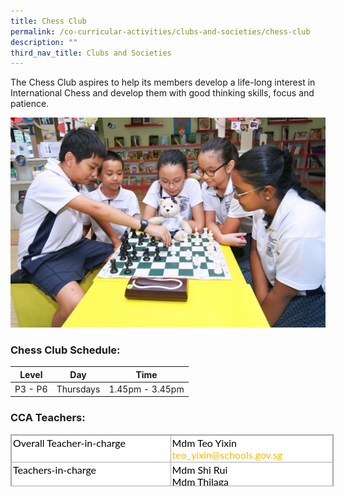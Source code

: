 ```yaml
---
title: Chess Club
permalink: /co-curricular-activities/clubs-and-societies/chess-club
description: ""
third_nav_title: Clubs and Societies
---
```

The Chess Club aspires to help its members develop a life-long interest in International Chess and develop them with good thinking skills, focus and patience.

![chess club](/images/CHESS.jpg)  

### Chess Club Schedule:

  

| Level | Day | Time |
| --- | --- | --- |
| P3 - P6 | Thursdays | 1.45pm - 3.45pm |

  
  
  
  
  

### CCA Teachers:

  

<table class="iveo_table ives_tab_simple3" cellspacing="0" cellpadding="0" border="1" style="margin: 0px; outline: 0px; padding: 0px; border-collapse: collapse; border: 1px solid rgb(170, 170, 170); color: rgb(0, 0, 0); font-family: Lato, sans-serif; font-size: 16px; font-style: normal; font-variant-ligatures: normal; font-variant-caps: normal; font-weight: 400; letter-spacing: normal; orphans: 2; text-align: left; text-transform: none; white-space: normal; widows: 2; word-spacing: 0px; -webkit-text-stroke-width: 0px; background-color: rgb(255, 255, 255); text-decoration-thickness: initial; text-decoration-style: initial; text-decoration-color: initial; width: 517px; height: 83px;"><tbody style="margin: 0px; outline: 0px; padding: 0px;"><tr style="margin: 0px; outline: 0px; padding: 0px;"><td valign="top" style="margin: 0px; outline: 0px; padding: 2px; text-align: left; border: 1px solid rgb(170, 170, 170); width: 258px;">Overall Teacher-in-charge</td><td valign="top" style="margin: 0px; outline: 0px; padding: 2px; text-align: left; border: 1px solid rgb(170, 170, 170); width: 258px;">Mdm Teo Yixin<br style="margin: 0px; outline: 0px; padding: 0px;"><a href="mailto:teo_yixin@schools.gov.sg" target="" style="margin: 0px; outline: 0px; padding: 0px; color: rgb(253, 185, 0); text-decoration: none;">teo_yixin@schools.gov.sg</a><br style="margin: 0px; outline: 0px; padding: 0px;"></td></tr><tr style="margin: 0px; outline: 0px; padding: 0px; height: 22pt;"><td rowspan="3" valign="top" style="margin: 0px; outline: 0px; padding: 2px; text-align: left; border: 1px solid rgb(170, 170, 170); width: 193pt;">Teachers-in-charge &nbsp;</td><td rowspan="3" valign="top" style="margin: 0px; outline: 0px; padding: 2px; text-align: left; border: 1px solid rgb(170, 170, 170); width: 193pt;">Mdm Shi Rui<br style="margin: 0px; outline: 0px; padding: 0px;">Mdm Thilaga&nbsp;</td></tr></tbody></table>